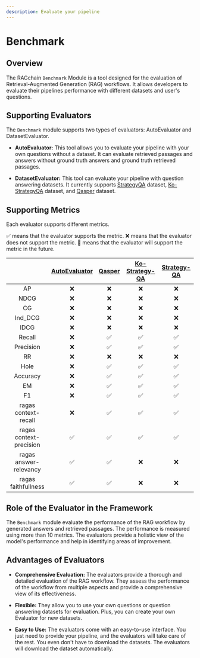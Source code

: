 ```yaml
---
description: Evaluate your pipeline
---
```


# Benchmark

## Overview

The RAGchain `Benchmark` Module is a tool designed for the evaluation of Retrieval-Augmented Generation (RAG) workflows.
It allows developers to evaluate their pipelines performance with different datasets and user's questions.

## Supporting Evaluators

The `Benchmark` module supports two types of evaluators: AutoEvaluator and DatasetEvaluator.

- **AutoEvaluator:** This tool allows you to evaluate your pipeline with your own questions without a dataset. It can
  evaluate retrieved passages and answers without ground truth answers and ground truth retrieved passages.

- **DatasetEvaluator:** This tool can evaluate your pipeline with question answering datasets. It currently
  supports [StrategyQA](https://allenai.org/data/strategyqa)
  dataset, [Ko-StrategyQA](https://huggingface.co/datasets/NomaDamas/Ko-StrategyQA) dataset,
  and [Qasper](https://allenai.org/data/qasper) dataset.

## Supporting Metrics

Each evaluator supports different metrics.

✅ means that the evaluator supports the metric.
❌ means that the evaluator does not support the metric.
🚧 means that the evaluator will support the metric in the future.

|                         | [AutoEvaluator](./auto-evaluator.md) | [Qasper](./dataset-evaluator/qasper.md) | [Ko-Strategy-QA](./dataset-evaluator/ko-strategy-qa.md) | [Strategy-QA](./dataset-evaluator/strategy-qa.md) |
|:-----------------------:|:------------------------------------:|:---------------------------------------:|:-------------------------------------------------------:|:-------------------------------------------------:|
|           AP            |                  ❌                   |                    ❌                    |                            ❌                            |                         ❌                         |
|          NDCG           |                  ❌                   |                    ❌                    |                            ❌                            |                         ❌                         |
|           CG            |                  ❌                   |                    ❌                    |                            ❌                            |                         ❌                         |
|         Ind_DCG         |                  ❌                   |                    ❌                    |                            ❌                            |                         ❌                         |
|          IDCG           |                  ❌                   |                    ❌                    |                            ❌                            |                         ❌                         |
|         Recall          |                  ❌                   |                    ✅                    |                            ✅                            |                         ✅                         |
|        Precision        |                  ❌                   |                    ✅                    |                            ✅                            |                         ✅                         |
|           RR            |                  ❌                   |                    ❌                    |                            ❌                            |                         ❌                         |
|          Hole           |                  ❌                   |                    ✅                    |                            ✅                            |                         ✅                         |
|        Accuracy         |                  ❌                   |                    ✅                    |                            ✅                            |                         ✅                         |
|           EM            |                  ❌                   |                    ✅                    |                            ✅                            |                         ✅                         |
|           F1            |                  ❌                   |                    ✅                    |                            ✅                            |                         ✅                         |
|  ragas context-recall   |                  ❌                   |                    ✅                    |                            ✅                            |                         ✅                         |
| ragas context-precision |                  ✅                   |                    ✅                    |                            ✅                            |                         ✅                         |
| ragas answer-relevancy  |                  ✅                   |                    ✅                    |                            ❌                            |                         ❌                         |
|   ragas faithfullness   |                  ✅                   |                    ✅                    |                            ❌                            |                         ❌                         |

## Role of the Evaluator in the Framework

The `Benchmark` module evaluate the performance of the RAG workflow by generated answers and retrieved passages. The
performance is measured using more than 10 metrics. The evaluators provide a holistic view of the model's performance
and help in identifying areas of improvement.

## Advantages of Evaluators

- **Comprehensive Evaluation:** The evaluators provide a thorough and detailed evaluation of the RAG workflow. They
  assess the performance of the workflow from multiple aspects and provide a comprehensive view of its effectiveness.

- **Flexible:** They allow you to use your own questions or question answering datasets for evaluation. Plus, you can
  create your own Evaluator for new datasets.

- **Easy to Use:** The evaluators come with an easy-to-use interface. You just need to provide your pipeline, and the
  evaluators will take care of the rest. You even don't have to download the datasets. The evaluators will download the dataset automatically.
